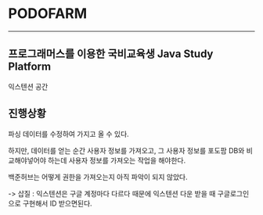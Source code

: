 # PODOFARM
---

## 프로그래머스를 이용한 국비교육생 Java Study Platform
익스텐션 공간 


진행상황
--------------------------------------------------------    

파싱 데이터를 수정하여 가지고 올 수 있다.

하지만, 데이터를 얻는 순간 사용자 정보를 가져오고, 그 사용자 정보를 포도팜 DB와 비교해야넣어야 하는데
사용자 정보를 가져오는 작업을 해야한다.

백준허브는 어떻게 권한을 가져오는지 아직 파악이 되지 않았다.

-> 삽질 : 익스텐션은 구글 계정마다 다르다 때문에 익스텐션 다운 받을 때 구글로그인으로 구현해서 ID 받으면된다.
